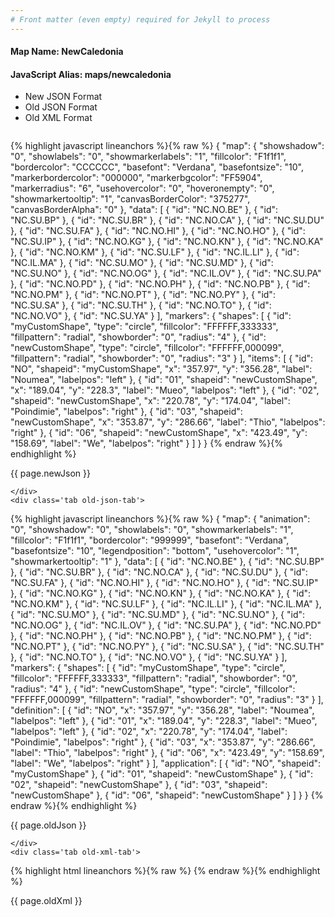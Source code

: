 ```yaml
---
# Front matter (even empty) required for Jekyll to process
---
```


#### Map Name: NewCaledonia

#### JavaScript Alias: maps/newcaledonia


<ul class='code-tabs'>
    <li class='active'>
        <a data-toggle='new-json'>New JSON Format</a>
    </li>
    <li>
        <a data-toggle='old-json'>Old JSON Format</a>
    </li>
    <li>
        <a data-toggle='old-xml'>Old XML Format</a>
    </li>
</ul>
<div class='tab-content'>
    <pre class='plain-code'></pre>
    <div class='tab new-json-tab active'>
{% highlight javascript lineanchors %}{% raw %}
{
    "map": {
        "showshadow": "0",
        "showlabels": "0",
        "showmarkerlabels": "1",
        "fillcolor": "F1f1f1",
        "bordercolor": "CCCCCC",
        "basefont": "Verdana",
        "basefontsize": "10",
        "markerbordercolor": "000000",
        "markerbgcolor": "FF5904",
        "markerradius": "6",
        "usehovercolor": "0",
        "hoveronempty": "0",
        "showmarkertooltip": "1",
        "canvasBorderColor": "375277",
        "canvasBorderAlpha": "0"
    },
    "data": [
        {
            "id": "NC.NO.BE"
        },
        {
            "id": "NC.SU.BP"
        },
        {
            "id": "NC.SU.BR"
        },
        {
            "id": "NC.NO.CA"
        },
        {
            "id": "NC.SU.DU"
        },
        {
            "id": "NC.SU.FA"
        },
        {
            "id": "NC.NO.HI"
        },
        {
            "id": "NC.NO.HO"
        },
        {
            "id": "NC.SU.IP"
        },
        {
            "id": "NC.NO.KG"
        },
        {
            "id": "NC.NO.KN"
        },
        {
            "id": "NC.NO.KA"
        },
        {
            "id": "NC.NO.KM"
        },
        {
            "id": "NC.SU.LF"
        },
        {
            "id": "NC.IL.LI"
        },
        {
            "id": "NC.IL.MA"
        },
        {
            "id": "NC.SU.MO"
        },
        {
            "id": "NC.SU.MD"
        },
        {
            "id": "NC.SU.NO"
        },
        {
            "id": "NC.NO.OG"
        },
        {
            "id": "NC.IL.OV"
        },
        {
            "id": "NC.SU.PA"
        },
        {
            "id": "NC.NO.PD"
        },
        {
            "id": "NC.NO.PH"
        },
        {
            "id": "NC.NO.PB"
        },
        {
            "id": "NC.NO.PM"
        },
        {
            "id": "NC.NO.PT"
        },
        {
            "id": "NC.NO.PY"
        },
        {
            "id": "NC.SU.SA"
        },
        {
            "id": "NC.SU.TH"
        },
        {
            "id": "NC.NO.TO"
        },
        {
            "id": "NC.NO.VO"
        },
        {
            "id": "NC.SU.YA"
        }
    ],
    "markers": {
        "shapes": [
            {
                "id": "myCustomShape",
                "type": "circle",
                "fillcolor": "FFFFFF,333333",
                "fillpattern": "radial",
                "showborder": "0",
                "radius": "4"
            },
            {
                "id": "newCustomShape",
                "type": "circle",
                "fillcolor": "FFFFFF,000099",
                "fillpattern": "radial",
                "showborder": "0",
                "radius": "3"
            }
        ],
        "items": [
            {
                "id": "NO",
                "shapeid": "myCustomShape",
                "x": "357.97",
                "y": "356.28",
                "label": "Noumea",
                "labelpos": "left"
            },
            {
                "id": "01",
                "shapeid": "newCustomShape",
                "x": "189.04",
                "y": "228.3",
                "label": "Mueo",
                "labelpos": "left"
            },
            {
                "id": "02",
                "shapeid": "newCustomShape",
                "x": "220.78",
                "y": "174.04",
                "label": "Poindimie",
                "labelpos": "right"
            },
            {
                "id": "03",
                "shapeid": "newCustomShape",
                "x": "353.87",
                "y": "286.66",
                "label": "Thio",
                "labelpos": "right"
            },
            {
                "id": "06",
                "shapeid": "newCustomShape",
                "x": "423.49",
                "y": "158.69",
                "label": "We",
                "labelpos": "right"
            }
        ]
    }
}
{% endraw %}{% endhighlight %}


<p class='text-success'>{{ page.newJson }}</p>

    </div>
    <div class='tab old-json-tab'>
{% highlight javascript lineanchors %}{% raw %}
{
    "map": {
        "animation": "0",
        "showshadow": "0",
        "showlabels": "0",
        "showmarkerlabels": "1",
        "fillcolor": "F1f1f1",
        "bordercolor": "999999",
        "basefont": "Verdana",
        "basefontsize": "10",
        "legendposition": "bottom",
        "usehovercolor": "1",
        "showmarkertooltip": "1"
    },
    "data": [
        {
            "id": "NC.NO.BE"
        },
        {
            "id": "NC.SU.BP"
        },
        {
            "id": "NC.SU.BR"
        },
        {
            "id": "NC.NO.CA"
        },
        {
            "id": "NC.SU.DU"
        },
        {
            "id": "NC.SU.FA"
        },
        {
            "id": "NC.NO.HI"
        },
        {
            "id": "NC.NO.HO"
        },
        {
            "id": "NC.SU.IP"
        },
        {
            "id": "NC.NO.KG"
        },
        {
            "id": "NC.NO.KN"
        },
        {
            "id": "NC.NO.KA"
        },
        {
            "id": "NC.NO.KM"
        },
        {
            "id": "NC.SU.LF"
        },
        {
            "id": "NC.IL.LI"
        },
        {
            "id": "NC.IL.MA"
        },
        {
            "id": "NC.SU.MO"
        },
        {
            "id": "NC.SU.MD"
        },
        {
            "id": "NC.SU.NO"
        },
        {
            "id": "NC.NO.OG"
        },
        {
            "id": "NC.IL.OV"
        },
        {
            "id": "NC.SU.PA"
        },
        {
            "id": "NC.NO.PD"
        },
        {
            "id": "NC.NO.PH"
        },
        {
            "id": "NC.NO.PB"
        },
        {
            "id": "NC.NO.PM"
        },
        {
            "id": "NC.NO.PT"
        },
        {
            "id": "NC.NO.PY"
        },
        {
            "id": "NC.SU.SA"
        },
        {
            "id": "NC.SU.TH"
        },
        {
            "id": "NC.NO.TO"
        },
        {
            "id": "NC.NO.VO"
        },
        {
            "id": "NC.SU.YA"
        }
    ],
    "markers": {
        "shapes": [
            {
                "id": "myCustomShape",
                "type": "circle",
                "fillcolor": "FFFFFF,333333",
                "fillpattern": "radial",
                "showborder": "0",
                "radius": "4"
            },
            {
                "id": "newCustomShape",
                "type": "circle",
                "fillcolor": "FFFFFF,000099",
                "fillpattern": "radial",
                "showborder": "0",
                "radius": "3"
            }
        ],
        "definition": [
            {
                "id": "NO",
                "x": "357.97",
                "y": "356.28",
                "label": "Noumea",
                "labelpos": "left"
            },
            {
                "id": "01",
                "x": "189.04",
                "y": "228.3",
                "label": "Mueo",
                "labelpos": "left"
            },
            {
                "id": "02",
                "x": "220.78",
                "y": "174.04",
                "label": "Poindimie",
                "labelpos": "right"
            },
            {
                "id": "03",
                "x": "353.87",
                "y": "286.66",
                "label": "Thio",
                "labelpos": "right"
            },
            {
                "id": "06",
                "x": "423.49",
                "y": "158.69",
                "label": "We",
                "labelpos": "right"
            }
        ],
        "application": [
            {
                "id": "NO",
                "shapeid": "myCustomShape"
            },
            {
                "id": "01",
                "shapeid": "newCustomShape"
            },
            {
                "id": "02",
                "shapeid": "newCustomShape"
            },
            {
                "id": "03",
                "shapeid": "newCustomShape"
            },
            {
                "id": "06",
                "shapeid": "newCustomShape"
            }
        ]
    }
}
{% endraw %}{% endhighlight %}


<p class='text-success'>{{ page.oldJson }}</p>

    </div>
    <div class='tab old-xml-tab'>
{% highlight html lineanchors %}{% raw %}
<map animation='0' showShadow='0' showLabels='0' showMarkerLabels='1' fillColor='F1f1f1' borderColor='999999' baseFont='Verdana' baseFontSize='10' legendPosition='bottom' useHoverColor='1' showMarkerToolTip='1'  >
	<data>
		<entity id='NC.NO.BE'  />
		<entity id='NC.SU.BP'  />
		<entity id='NC.SU.BR'  />
		<entity id='NC.NO.CA'  />
		<entity id='NC.SU.DU'  />
		<entity id='NC.SU.FA'  />
		<entity id='NC.NO.HI'  />
		<entity id='NC.NO.HO'  />
		<entity id='NC.SU.IP'  />
		<entity id='NC.NO.KG'  />
		<entity id='NC.NO.KN'  />
		<entity id='NC.NO.KA'  />
		<entity id='NC.NO.KM'  />
		<entity id='NC.SU.LF'  />
		<entity id='NC.IL.LI'  />
		<entity id='NC.IL.MA'  />
		<entity id='NC.SU.MO'  />
		<entity id='NC.SU.MD'  />
		<entity id='NC.SU.NO'  />
		<entity id='NC.NO.OG'  />
		<entity id='NC.IL.OV'  />
		<entity id='NC.SU.PA'  />
		<entity id='NC.NO.PD'  />
		<entity id='NC.NO.PH'  />
		<entity id='NC.NO.PB'  />
		<entity id='NC.NO.PM'  />
		<entity id='NC.NO.PT'  />
		<entity id='NC.NO.PY'  />
		<entity id='NC.SU.SA'  />
		<entity id='NC.SU.TH'  />
		<entity id='NC.NO.TO'  />
		<entity id='NC.NO.VO'  />
		<entity id='NC.SU.YA'  />
	</data>
	<markers>
	   <shapes>
		     <shape id='myCustomShape' type='circle' fillColor='FFFFFF,333333'  fillPattern='radial' showborder='0' radius='4'/>
			 <shape id='newCustomShape' type='circle' fillColor='FFFFFF,000099'  fillPattern='radial' showborder='0' radius='3'/>
		</shapes>
		<definition>
			<marker id='NO' x='357.97' y='356.28' label='Noumea' labelPos='left'  />
			<marker id='01' x='189.04' y='228.3' label='Mueo' labelPos='left'  />
			<marker id='02' x='220.78' y='174.04' label='Poindimie' labelPos='right'  />
			<marker id='03' x='353.87' y='286.66' label='Thio' labelPos='right'  />
			<marker id='06' x='423.49' y='158.69' label='We' labelPos='right'  />
		</definition>
		<application>
			<marker id='NO' shapeId='myCustomShape'  />
			<marker id='01' shapeId='newCustomShape'  />
			<marker id='02' shapeId='newCustomShape'  />
			<marker id='03' shapeId='newCustomShape'  />
			<marker id='06' shapeId='newCustomShape'  />
		</application>
	</markers>
</map>
{% endraw %}{% endhighlight %}

<p class='text-success'>{{ page.oldXml }}</p>

</div>
</div>

